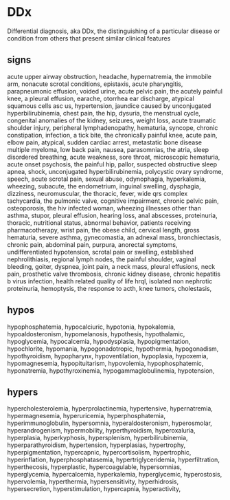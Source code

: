 # DDx
Differential diagnosis, aka DDx, the distinguishing of a particular disease or condition from others that present similar clinical features
## signs
acute upper airway obstruction, 
headache, 
hypernatremia, 
the immobile arm, 
nonacute scrotal conditions, 
epistaxis, 
acute pharyngitis, 
parapneumonic effusion, 
voided urine, 
acute pelvic pain, 
the acutely painful knee, 
a pleural effusion, 
earache, 
otorrhea ear discharge, 
atypical squamous cells asc us, 
hypertension, 
jaundice caused by unconjugated hyperbilirubinemia, 
chest pain, 
the hip, 
dysuria, 
the menstrual cycle, 
congenital anomalies of the kidney, 
seizures, 
weight loss, 
acute traumatic shoulder injury, 
peripheral lymphadenopathy, 
hematuria, 
syncope, 
chronic constipation, 
infection, 
a tick bite, 
the chronically painful knee, 
acute pain, 
elbow pain, 
atypical, 
sudden cardiac arrest, 
metastatic bone disease multiple myeloma, 
low back pain, 
nausea, 
parasomnias, 
the atria, 
sleep disordered breathing, 
acute weakness, 
sore throat, 
microscopic hematuria, 
acute onset psychosis, 
the painful hip, 
pallor, 
suspected obstructive sleep apnea, 
shock, 
unconjugated hyperbilirubinemia, 
polycystic ovary syndrome, 
speech, 
acute scrotal pain, 
sexual abuse, 
odynophagia, 
hyperkalemia, 
wheezing, 
subacute, 
the endometrium, 
inguinal swelling, 
dysphagia, 
dizziness, 
neuromuscular, 
the thoracic, 
fever, 
wide qrs complex tachycardia, 
the pulmonic valve, 
cognitive impairment, 
chronic pelvic pain, 
osteoporosis, 
the hiv infected woman, 
wheezing illnesses other than asthma, 
stupor, 
pleural effusion, 
hearing loss, 
anal abscesses, 
proteinuria, 
thoracic, 
nutritional status, 
abnormal behavior, 
patients receiving pharmacotherapy, 
wrist pain, 
the obese child, 
cervical length, 
gross hematuria, 
severe asthma, 
gynecomastia, 
an adnexal mass, 
bronchiectasis, 
chronic pain, 
abdominal pain, 
purpura, 
anorectal symptoms, 
undifferentiated hypotension, 
scrotal pain or swelling, 
established nephrolithiasis, 
regional lymph nodes, 
the painful shoulder, 
vaginal bleeding, 
goiter, 
dyspnea, 
joint pain, 
a neck mass, 
pleural effusions, 
neck pain, 
prosthetic valve thrombosis, 
chronic kidney disease, 
chronic hepatitis b virus infection, 
health related quality of life hrql, 
isolated non nephrotic proteinuria, 
hemoptysis, 
the response to acth, 
knee tumors, 
cholestasis, 
## hypos
hypophosphatemia, 
hypocalciuric, 
hypotonia, 
hypokalemia, 
hypoaldosteronism, 
hypomelanosis, 
hypothesis, 
hypothalamic, 
hypoglycemia, 
hypocalcemia, 
hypodysplasia, 
hypopigmentation, 
hypochlorite, 
hypomania, 
hypogonadotropic, 
hypothermia, 
hypogonadism, 
hypothyroidism, 
hypopharynx, 
hypoventilation, 
hypoplasia, 
hypoxemia, 
hypomagnesemia, 
hypopituitarism, 
hypovolemia, 
hypophosphatemic, 
hyponatremia, 
hypothyroxinemia, 
hypogammaglobulinemia, 
hypotension, 
## hypers
hypercholesterolemia, 
hyperprolactinemia, 
hypertensive, 
hypernatremia, 
hypermagnesemia, 
hyperuricemia, 
hyperphosphatemia, 
hyperimmunoglobulin, 
hypersomnia, 
hyperaldosteronism, 
hyperosmolar, 
hyperandrogenism, 
hypermobility, 
hyperthyroidism, 
hyperoxaluria, 
hyperplasia, 
hyperkyphosis, 
hypersplenism, 
hyperbilirubinemia, 
hyperparathyroidism, 
hypertension, 
hyperplasias, 
hypertrophy, 
hyperpigmentation, 
hypercapnic, 
hypercortisolism, 
hypertrophic, 
hyperinflation, 
hyperphosphatasemia, 
hypertriglyceridemia, 
hyperfiltration, 
hyperthecosis, 
hyperplastic, 
hypercoagulable, 
hypersomnias, 
hyperglycemia, 
hypercalcemia, 
hyperkalemia, 
hyperglycemic, 
hyperostosis, 
hypervolemia, 
hyperthermia, 
hypersensitivity, 
hyperhidrosis, 
hypersecretion, 
hyperstimulation, 
hypercapnia, 
hyperactivity, 
